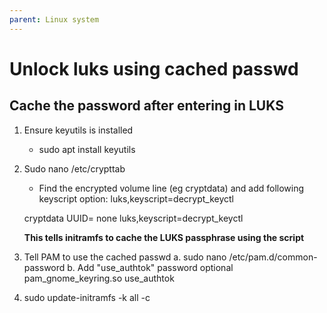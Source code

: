 ```yaml
---
parent: Linux system
---
```


# Unlock luks using cached passwd

## Cache the password after entering in LUKS

1. Ensure keyutils is installed
	* sudo apt install keyutils
2. Sudo nano /etc/crypttab
	* Find the encrypted volume line (eg cryptdata) and add 	following keyscript option:
	luks,keyscript=decrypt_keyctl
	
	cryptdata  UUID=<UUID>  none  luks,keyscript=decrypt_keyctl
	
	**This tells initramfs to cache the LUKS passphrase using the 						script**
3. Tell PAM to use the cached passwd
	a. sudo nano /etc/pam.d/common-password
	b. Add "use_authtok"
	password optional pam_gnome_keyring.so use_authtok
4. sudo update-initramfs -k all -c



